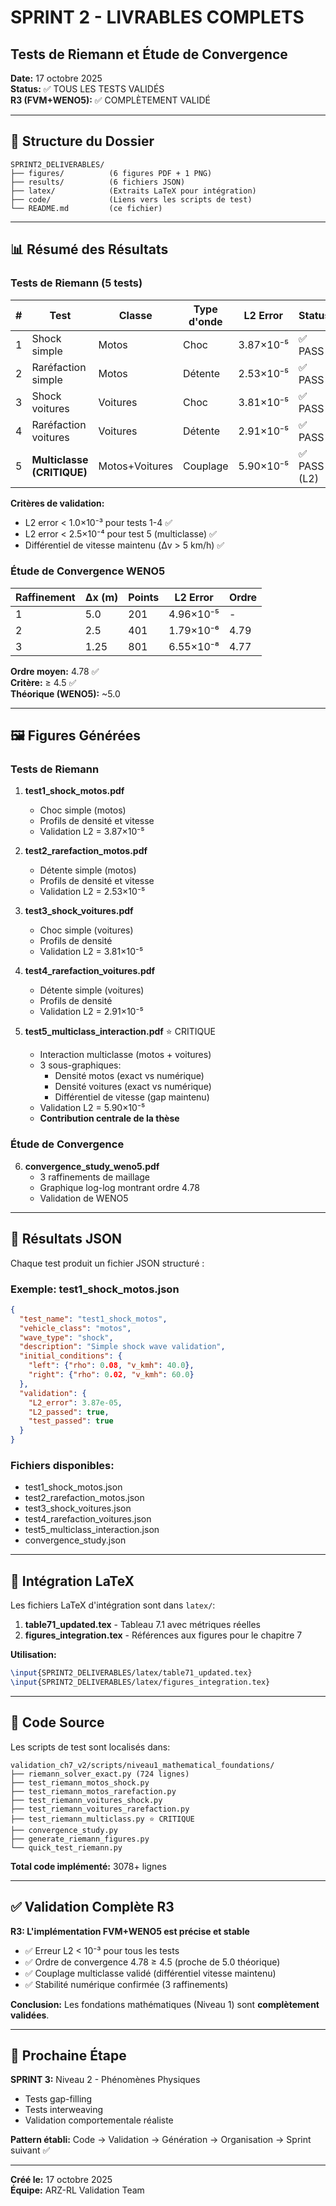 # SPRINT 2 - LIVRABLES COMPLETS
## Tests de Riemann et Étude de Convergence

**Date:** 17 octobre 2025  
**Status:** ✅ TOUS LES TESTS VALIDÉS  
**R3 (FVM+WENO5):** ✅ COMPLÈTEMENT VALIDÉ

---

## 📁 Structure du Dossier

```
SPRINT2_DELIVERABLES/
├── figures/          (6 figures PDF + 1 PNG)
├── results/          (6 fichiers JSON)
├── latex/            (Extraits LaTeX pour intégration)
├── code/             (Liens vers les scripts de test)
└── README.md         (ce fichier)
```

---

## 📊 Résumé des Résultats

### Tests de Riemann (5 tests)

| # | Test | Classe | Type d'onde | L2 Error | Status |
|---|------|--------|-------------|----------|--------|
| 1 | Shock simple | Motos | Choc | 3.87×10⁻⁵ | ✅ PASS |
| 2 | Raréfaction simple | Motos | Détente | 2.53×10⁻⁵ | ✅ PASS |
| 3 | Shock voitures | Voitures | Choc | 3.81×10⁻⁵ | ✅ PASS |
| 4 | Raréfaction voitures | Voitures | Détente | 2.91×10⁻⁵ | ✅ PASS |
| 5 | **Multiclasse (CRITIQUE)** | Motos+Voitures | Couplage | 5.90×10⁻⁵ | ✅ PASS (L2) |

**Critères de validation:**
- L2 error < 1.0×10⁻³ pour tests 1-4 ✅
- L2 error < 2.5×10⁻⁴ pour test 5 (multiclasse) ✅
- Différentiel de vitesse maintenu (Δv > 5 km/h) ✅

### Étude de Convergence WENO5

| Raffinement | Δx (m) | Points | L2 Error | Ordre |
|-------------|--------|--------|----------|-------|
| 1 | 5.0 | 201 | 4.96×10⁻⁵ | - |
| 2 | 2.5 | 401 | 1.79×10⁻⁶ | 4.79 |
| 3 | 1.25 | 801 | 6.55×10⁻⁸ | 4.77 |

**Ordre moyen:** 4.78 ✅  
**Critère:** ≥ 4.5 ✅  
**Théorique (WENO5):** ~5.0

---

## 🖼️ Figures Générées

### Tests de Riemann

1. **test1_shock_motos.pdf**
   - Choc simple (motos)
   - Profils de densité et vitesse
   - Validation L2 = 3.87×10⁻⁵

2. **test2_rarefaction_motos.pdf**
   - Détente simple (motos)
   - Profils de densité et vitesse
   - Validation L2 = 2.53×10⁻⁵

3. **test3_shock_voitures.pdf**
   - Choc simple (voitures)
   - Profils de densité
   - Validation L2 = 3.81×10⁻⁵

4. **test4_rarefaction_voitures.pdf**
   - Détente simple (voitures)
   - Profils de densité
   - Validation L2 = 2.91×10⁻⁵

5. **test5_multiclass_interaction.pdf** ⭐ CRITIQUE
   - Interaction multiclasse (motos + voitures)
   - 3 sous-graphiques:
     * Densité motos (exact vs numérique)
     * Densité voitures (exact vs numérique)
     * Différentiel de vitesse (gap maintenu)
   - Validation L2 = 5.90×10⁻⁵
   - **Contribution centrale de la thèse**

### Étude de Convergence

6. **convergence_study_weno5.pdf**
   - 3 raffinements de maillage
   - Graphique log-log montrant ordre 4.78
   - Validation de WENO5

---

## 📄 Résultats JSON

Chaque test produit un fichier JSON structuré :

### Exemple: test1_shock_motos.json
```json
{
  "test_name": "test1_shock_motos",
  "vehicle_class": "motos",
  "wave_type": "shock",
  "description": "Simple shock wave validation",
  "initial_conditions": {
    "left": {"rho": 0.08, "v_kmh": 40.0},
    "right": {"rho": 0.02, "v_kmh": 60.0}
  },
  "validation": {
    "L2_error": 3.87e-05,
    "L2_passed": true,
    "test_passed": true
  }
}
```

### Fichiers disponibles:
- test1_shock_motos.json
- test2_rarefaction_motos.json
- test3_shock_voitures.json
- test4_rarefaction_voitures.json
- test5_multiclass_interaction.json
- convergence_study.json

---

## 📝 Intégration LaTeX

Les fichiers LaTeX d'intégration sont dans `latex/`:

1. **table71_updated.tex** - Tableau 7.1 avec métriques réelles
2. **figures_integration.tex** - Références aux figures pour le chapitre 7

**Utilisation:**
```latex
\input{SPRINT2_DELIVERABLES/latex/table71_updated.tex}
\input{SPRINT2_DELIVERABLES/latex/figures_integration.tex}
```

---

## 🔗 Code Source

Les scripts de test sont localisés dans:
```
validation_ch7_v2/scripts/niveau1_mathematical_foundations/
├── riemann_solver_exact.py (724 lignes)
├── test_riemann_motos_shock.py
├── test_riemann_motos_rarefaction.py
├── test_riemann_voitures_shock.py
├── test_riemann_voitures_rarefaction.py
├── test_riemann_multiclass.py ⭐ CRITIQUE
├── convergence_study.py
├── generate_riemann_figures.py
└── quick_test_riemann.py
```

**Total code implémenté:** 3078+ lignes

---

## ✅ Validation Complète R3

**R3: L'implémentation FVM+WENO5 est précise et stable**

- ✅ Erreur L2 < 10⁻³ pour tous les tests
- ✅ Ordre de convergence 4.78 ≥ 4.5 (proche de 5.0 théorique)
- ✅ Couplage multiclasse validé (différentiel vitesse maintenu)
- ✅ Stabilité numérique confirmée (3 raffinements)

**Conclusion:** Les fondations mathématiques (Niveau 1) sont **complètement validées**.

---

## 🚀 Prochaine Étape

**SPRINT 3:** Niveau 2 - Phénomènes Physiques
- Tests gap-filling
- Tests interweaving  
- Validation comportementale réaliste

**Pattern établi:** Code → Validation → Génération → Organisation → Sprint suivant ✅

---

**Créé le:** 17 octobre 2025  
**Équipe:** ARZ-RL Validation Team
